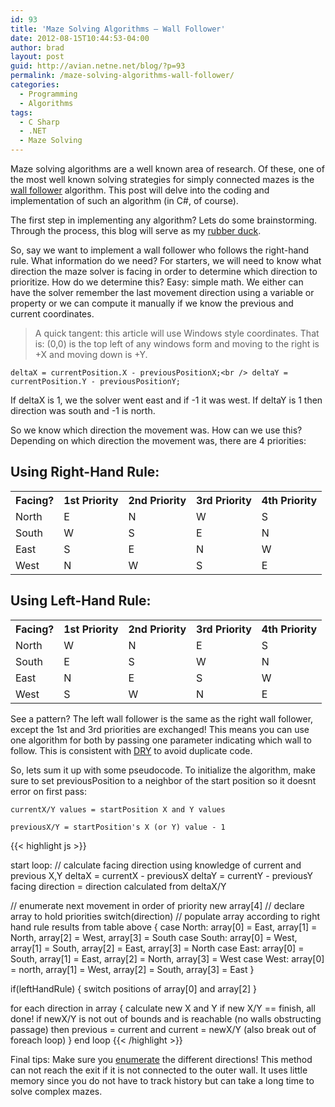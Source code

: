 ```yaml
---
id: 93
title: 'Maze Solving Algorithms – Wall Follower'
date: 2012-08-15T10:44:53-04:00
author: brad
layout: post
guid: http://avian.netne.net/blog/?p=93
permalink: /maze-solving-algorithms-wall-follower/
categories:
  - Programming
  - Algorithms
tags:
  - C Sharp
  - .NET
  - Maze Solving
---
```


Maze solving algorithms are a well known area of research. Of these, one of the most well known solving strategies for simply connected mazes is the [wall follower](http://en.wikipedia.org/wiki/Maze_solving_algorithm#Wall_follower) algorithm. This post will delve into the coding and implementation of such an algorithm (in C#, of course).

<!--more-->

The first step in implementing any algorithm? Lets do some brainstorming. Through the process, this blog will serve as my [rubber duck](http://en.wikipedia.org/wiki/Rubber_duck_debugging).

So, say we want to implement a wall follower who follows the right-hand rule. What information do we need? For starters, we will need to know what direction the maze solver is facing in order to determine which direction to prioritize. How do we determine this? Easy: simple math. We either can have the solver remember the last movement direction using a variable or property or we can compute it manually if we know the previous and current coordinates.

> A quick tangent: this article will use Windows style coordinates. That is: (0,0) is the top left of any windows form and moving to the right is +X and moving down is +Y.

`deltaX = currentPosition.X - previousPositionX;<br /> deltaY = currentPosition.Y - previousPositionY;`

If deltaX is 1, we the solver went east and if -1 it was west. If deltaY is 1 then direction was south and -1 is north.

So we know which direction the movement was. How can we use this? Depending on which direction the movement was, there are 4 priorities:

## Using Right-Hand Rule:

<table>
<tbody>
<tr>
<th>Facing?</th>
<th>1st Priority</th>
<th>2nd Priority</th>
<th>3rd Priority</th>
<th>4th Priority</th>
</tr>
<tr>
<td>North</td>
<td>E</td>
<td>N</td>
<td>W</td>
<td>S</td>
</tr>
<tr>
<td>South</td>
<td>W</td>
<td>S</td>
<td>E</td>
<td>N</td>
</tr>
<tr>
<td>East</td>
<td>S</td>
<td>E</td>
<td>N</td>
<td>W</td>
</tr>
<tr>
<td>West</td>
<td>N</td>
<td>W</td>
<td>S</td>
<td>E</td>
</tr>
</tbody>
</table>

## Using Left-Hand Rule:

<table>
<tbody>
<tr>
<th>Facing?</th>
<th>1st Priority</th>
<th>2nd Priority</th>
<th>3rd Priority</th>
<th>4th Priority</th>
</tr>
<tr>
<td>North</td>
<td>W</td>
<td>N</td>
<td>E</td>
<td>S</td>
</tr>
<tr>
<td>South</td>
<td>E</td>
<td>S</td>
<td>W</td>
<td>N</td>
</tr>
<tr>
<td>East</td>
<td>N</td>
<td>E</td>
<td>S</td>
<td>W</td>
</tr>
<tr>
<td>West</td>
<td>S</td>
<td>W</td>
<td>N</td>
<td>E</td>
</tr>
</tbody>
</table>

See a pattern? The left wall follower is the same as the right wall follower, except the 1st and 3rd priorities are exchanged! This means you can use one algorithm for both by passing one parameter indicating which wall to follow. This is consistent with [DRY](http://en.wikipedia.org/wiki/Don't_repeat_yourself) to avoid duplicate code.

So, lets sum it up with some pseudocode. To initialize the algorithm, make sure to set previousPosition to a neighbor of the start position so it doesnt error on first pass:

`currentX/Y values = startPosition X and Y values`

`previousX/Y = startPosition's X (or Y) value - 1`

{{< highlight js >}}

start loop:
// calculate facing direction using knowledge of current and previous X,Y
deltaX = currentX - previousX
deltaY = currentY - previousY
facing direction = direction calculated from deltaX/Y

// enumerate next movement in order of priority
new array[4]  // declare array to hold priorities
switch(direction) // populate array according to right hand rule results from table above
{
  case North:  array[0] = East, array[1] = North, array[2] = West, array[3] = South
  case South:  array[0] = West, array[1] = South, array[2] = East, array[3] = North
  case East:  array[0] = South, array[1] = East, array[2] = North, array[3] = West
  case West:  array[0] = north, array[1] = West, array[2] = South, array[3] = East
}

if(leftHandRule) { switch positions of array[0] and array[2] }

for each direction in array
{
  calculate new X and Y
  if new X/Y == finish, all done!
  if newX/Y is not out of bounds and is reachable (no walls obstructing passage)
  then previous = current and current = newX/Y (also break out of foreach loop)
}
end loop
{{< /highlight >}}

Final tips: Make sure you [enumerate](http://msdn.microsoft.com/en-us/library/sbbt4032.aspx) the different directions! This method can not reach the exit if it is not connected to the outer wall. It uses little memory since you do not have to track history but can take a long time to solve complex mazes.
